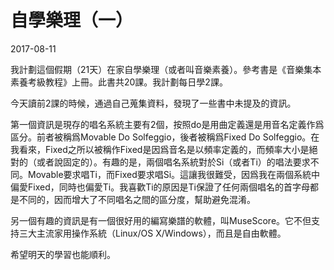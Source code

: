 # 自學樂理（一）

2017-08-11

我計劃這個假期（21天）在家自學樂理（或者叫音樂素養）。參考書是《音樂集本素養考級教程》上冊。此書共20課。我計劃每日學2課。

今天讀前2課的時候，通過自己蒐集資料，發現了一些書中未提及的資訊。

第一個資訊是現存的唱名系統主要有2個，按照do是用曲定義還是用音名定義作爲區分。前者被稱爲Movable Do Solfeggio，後者被稱爲Fixed Do Solfeggio。在我看來，Fixed之所以被稱作Fixed是因爲音名是以頻率定義的，而頻率大小是絕對的（或者說固定的）。有趣的是，兩個唱名系統對於Si（或者Ti）的唱法要求不同。Movable要求唱Ti，而Fixed要求唱Si。這讓我很難受，因爲我在兩個系統中偏愛Fixed，同時也偏愛Ti。我喜歡Ti的原因是Ti保證了任何兩個唱名的首字母都是不同的，因而增大了不同唱名之間的區分度，幫助避免混淆。

另一個有趣的資訊是有一個很好用的編寫樂譜的軟體，叫MuseScore。它不但支持三大主流家用操作系統（Linux/OS X/Windows），而且是自由軟體。

希望明天的學習也能順利。
